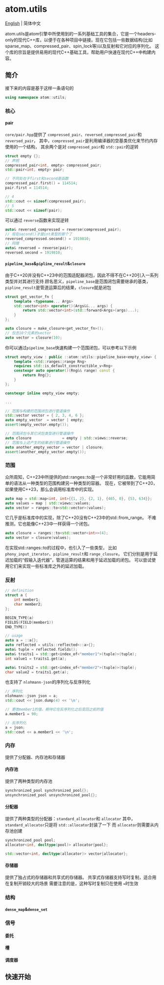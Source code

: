 # atom.utils

[English](readme.md) | 简体中文

atom.utils是atom引擎中所使用到的一系列基础工具的集合，它是一个headers-only的现代C++库，以便于在各种项目中链接。现在它包括一些数据结构(比如sparse_map、compressed_pair、spin_lock等)以及反射和它对应的序列化。
这个库的宗旨是提供易用的现代C++基础工具，帮助用户快速在现代C++中构建内容。

## 简介

接下来的内容是基于这样一条语句的

```c++
using namespace atom::utils;
```

### 核心

#### pair

`core/pair.hpp`提供了 `compressed_pair`、`reversed_compressed_pair`和 `reversed_pair`，
其中，`compressed_pair`是利用编译器的空基类优化来节约内存使用的一个结构，
其余两个是对 `compressed_pair`和 `std::pair`的逆转

```c++
struct empty {};
// 声明
compressed_pair<int, empty> compressed_pair;
std::pair<int, empty> pair;

// 不同处在于first和second是函数
compressed_pair.first() = 114514;
pair.first = 114514;

// 4
std::cout << sizeof(compressed_pair);
// 5
std::cout << sizeof(pair);
```

可以通过 `reverse`函数来实现逆转

```c++
auto& reversed_compressed = reverse(compressed_pair);
// 现在second()才是int类型的那个了
reversed_compressed.second() = 1919810;
// 同理
auto& reversed = reverse(pair);
reversed.second = 1919810;
```

#### `pipeline_base`&`pipline_result`&`closure`

由于C++20并没有C++23中的范围适配器闭包，因此不得不在C++20引入一系列类型并对其进行支持
顾名思义，`pipeline_base`是范围闭包需要继承的基类，`pipline_result`是管道运算后的结果，`closure`就是闭包

```c++
struct get_vector_fn {
    template <typename... Args>
    std::vector<int> operator()(Args&&... args) {
        return std::vector<int>(std::forward<Args>(args)...);
    }
};

auto closure = make_closure<get_vector_fn>();
// 包含10个元素的vector
auto vector = closure(10);
```

你可以通过`pipeline_base`快速构建一个范围闭包，可以参考以下示例

```c++
struct empty_view : public ::atom::utils::pipeline_base<empty_view> {
    template <std::ranges::range Rng>
    requires std::is_default_constructible_v<Rng>
    constexpr auto operator()(Rng&& range) const {
        return Rng{};
    }
};

constexpr inline empty_view empty;

...

// 范围与构建的范围闭包进行管道操作
std::vector vector = { 2, 3, 4, 6 };
auto empty_vector  = vector | empty;
assert(empty_vector.empty());

// 范围闭包与其它闭包类型进行管道操作
auto closure              = empty | std::views::reverse;
// 范围与上述产生的结果进行管道操作
auto another_empty_vector = vector | closure;
assert(another_empty_vector.empty());
```

### 范围

众所周知，C++23中所提供的std::ranges::to是一个非常好用的函数，它能用简单的语法从一种类型的范围构建另一种类型的容器。
现在，它被带到了C++20，如果使用C++23，那么会调用标准库中的实现。

```c++
auto map = std::map<int, int>{{1, 2}, {2, 1}, {465, 0}, {53, 634}};
auto values = map | std::views::values;
auto vector = ranges::to<std::vector>(values);
```

它几乎是标准库中的实现，除了C++20没有C++23中的std::from_range。
不难推测，它也能像C++23中一样获得一个闭包。

```c++
auto closure = ranges::to<std::vector<int>>(4);
auto vector = closure(values);
```

在实现std::ranges::to的过程中，也引入了一些类型，
比如 `phony_input_iterator`、`pipline_result`和 `range_closure`，
它们分别是用于延迟加载的“假输入迭代器”，管道运算的结果和用于延迟加载的闭包。
可以尝试使用它们来实现一些标准库之外的延迟加载。

### 反射

```c++
// definition
struct a {
    int member1;
    char member2;
};

BEGIN_TYPE(a)
FIELDS(FIELD(member1))
END_TYPE()

// usage
auto a = ::a{};
auto reflected = utils::reflected<::a>{};
auto& tuple = reflected.fields();
auto& traits1 = std::get<index_of<"member1">(tuple)>(tuple);
int value1 = traits1.get(a);

auto& traits2 = std::get<index_of<"member2">(tuple)>(tuple);
char value2 = traits1.get(a);
```

也支持了 `nlohmann-json`的序列化与反序列化

```c++
// 序列化
nlohmann::json json = a;
std::cout << json.dump(4) << '\n';

// 更改member1的值，期待它在反序列化之后变回之前的值
a.member1 = 90;

// 反序列化
a = json;
std::cout << a.member1 << '\n';
```

### 内存

提供了分配器、内存池和存储器

#### 内存池

提供了两种类型的内存池

```c++
synchronized_pool synchronized_pool{};
unsynchronized_pool unsynchronized_pool{};
```

#### 分配器

提供了两种类型的分配器：`standard_allocator`和 `allocator`
其中，`standard_allocator`只是将 `std::allocator`封装了一下
而 `allocator`则需要从内存池创建

```c++
synchronized_pool pool;
allocator<int, decltype(pool)> allocator{pool};

std::vector<int, decltype(allocator)> vector{allocator};
```

#### 存储器

提供了独占式的存储器和共享式的存储器。
共享式存储器支持写时复制，适合用在复制开销较大的场景
需要注意的是，这种写时复制只在使用 `=`时生效

### 结构

#### `dense_map`&`dense_set`

### 信号

#### 委托

#### 槽

#### 调度器

## 快速开始
